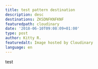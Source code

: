 ```yaml
---
title: test pattern destination
description: desc
destinations: ZKSDNFKNFKNF
featuredpath: cloudinary
date: '2018-06-10T09:08:09+01:00'
type: post
author: Kitty R.
featuredalt: Image hosted by Cloudinary
language: en
---
```

test
